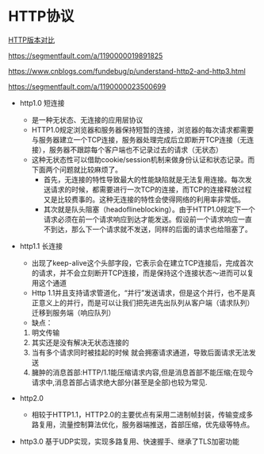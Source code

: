 # HTTP协议

[HTTP版本对比](https://www.cnblogs.com/andashu/p/6441271.html)

https://segmentfault.com/a/1190000019891825

https://www.cnblogs.com/fundebug/p/understand-http2-and-http3.html

https://segmentfault.com/a/1190000023500699

- http1.0 短连接
    - 是一种无状态、无连接的应用层协议
    - HTTP1.0规定浏览器和服务器保持短暂的连接，浏览器的每次请求都需要与服务器建立一个TCP连接，服务器处理完成后立即断开TCP连接（无连接），服务器不跟踪每个客户端也不记录过去的请求（无状态）
    - 这种无状态性可以借助cookie/session机制来做身份认证和状态记录。而下面两个问题就比较麻烦了。
        - 首先，无连接的特性导致最大的性能缺陷就是无法复用连接。每次发送请求的时候，都需要进行一次TCP的连接，而TCP的连接释放过程又是比较费事的。这种无连接的特性会使得网络的利用率非常低。
        - 其次就是队头阻塞（headoflineblocking）。由于HTTP1.0规定下一个请求必须在前一个请求响应到达才能发送。假设前一个请求响应一直不到达，那么下一个请求就不发送，同样的后面的请求也给阻塞了。
   
- http1.1 长连接
    - 出现了keep-alive这个头部字段，它表示会在建立TCP连接后，完成首次的请求，并不会立刻断开TCP连接，而是保持这个连接状态～进而可以复用这个通道
    - Http 1.1并且支持请求管道化，“并行”发送请求，但是这个并行，也不是真正意义上的并行，而是可以让我们把先进先出队列从客户端（请求队列）迁移到服务端（响应队列）
  - 缺点：
  1. 明文传输
  2. 其实还是没有解决无状态连接的
  3. 当有多个请求同时被挂起的时候 就会拥塞请求通道，导致后面请求无法发送
  4. 臃肿的消息首部:HTTP/1.1能压缩请求内容,但是消息首部不能压缩;在现今请求中,消息首部占请求绝大部分(甚至是全部)也较为常见.
 
- http2.0
    - 相较于HTTP1.1，HTTP2.0的主要优点有采用二进制帧封装，传输变成多路复用，流量控制算法优化，服务器端推送，首部压缩，优先级等特点。
  
- http3.0
  基于UDP实现，实现多路复用、快速握手、继承了TLS加密功能
